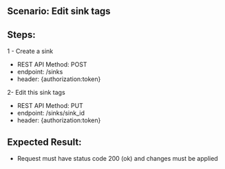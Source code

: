 ## Scenario: Edit sink tags 
## Steps:
1 - Create a sink

- REST API Method: POST
- endpoint: /sinks
- header: {authorization:token}

2- Edit this sink tags

- REST API Method: PUT
- endpoint: /sinks/sink_id
- header: {authorization:token}


## Expected Result:
- Request must have status code 200 (ok) and changes must be applied
 
